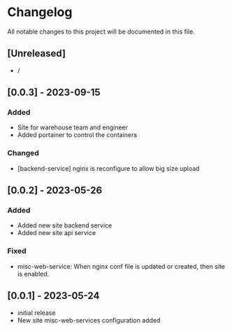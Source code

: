 # Changelog

All notable changes to this project will be documented in this file.

## [Unreleased]

- /

## [0.0.3] - 2023-09-15

### Added

- Site for warehouse team and engineer
- Added portainer to control the containers

### Changed

- [backend-service] nginx is reconfigure to allow big size upload

## [0.0.2] - 2023-05-26

### Added
- Added new site backend service
- Added new site api service
### Fixed
- misc-web-service: When nginx conf file is updated or created, then site is enabled.
## [0.0.1] - 2023-05-24

- initial release
- New site misc-web-services configuration added